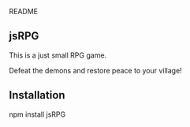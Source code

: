 ﻿README
## jsRPG
This is a just small RPG game.

Defeat the demons and restore peace to your village!

## Installation
npm install jsRPG


